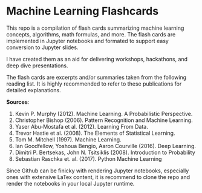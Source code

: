 # Machine Learning Flashcards

This repo is a compilation of flash cards summarizing machine learning concepts, algorithms, math formulas, and more. The flash cards are implemented in Jupyter notebooks and formated to support easy conversion to Jupyter slides.

I have created them as an aid for delivering workshops, hackathons, and deep dive presentations.

The flash cards are excerpts and/or summaries taken from the following reading list. It is highly recommended to refer to these publications for detailed explanations.


__Sources__:

1.  Kevin P. Murphy (2012). Machine Learning. A Probabilistic Perspective.
2.  Christopher Bishop (2006). Pattern Recognition and Machine Learning.
3.  Yaser Abu-Mostafa et al. (2012). Learning From Data.
4.  Trevor Hastie et al. (2008). The Elements of Statistical Learning.
5.  Tom M. Mitchell (1997). Machine Learning.
6.  Ian Goodfellow, Yoshoua Bengio, Aaron Courville (2016). Deep Learning.
7.  Dimitri P. Bertsekas, John N. Tsitsiklis (2008). Introduction to Probability
8.  Sebastian Raschka et. al. (2017). Python Machine Learning

Since Github can be finicky with rendering Jupyter notebooks, especially ones with extensive LaTex content, it is recommend to clone the repo and render the notebooks in your local Jupyter runtime.
